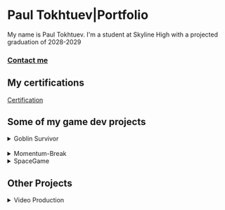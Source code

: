 # Paul Tokhtuev|Portfolio

My name is Paul Tokhtuev. I'm a student at Skyline High with a projected graduation of 2028-2029

### [Contact me](mailto:masterpaul562@gmail.com)

## My certifications 

[Certification](https://github.com/Masterpaul562/PaulTokhtuev-Portfolio/blob/main/Doc/Paul%20Tokhtuev_Game%20Development%20Fundamentals_12132024.pdf)

## Some of my game dev projects

<details> 
  <summary>Goblin Survivor</summary>
An unfinished demo for my game dev 1 class. The premise was to create something like Vampire Survivor. The gameplay is that different enemies shoot at or chase you, and you have to shoot them back while collecting coins from slain enemies to upgrade your weapons.  We used Processing to create it. My job on the team was coding, so I created the enemy and projectile logic.
  
<p><a href="https://github.com/Masterpaul562/gamedevteam3">Game</a></p>

<p><a href="https://github.com/Masterpaul562/gamedevteam3/blob/main/src/GoblinSurvivor/Enemy.pde">Enemy Code</a></p>

<p><a href="https://github.com/Masterpaul562/gamedevteam3/blob/main/src/GoblinSurvivor/Projectile.pde">Projectile Code</a></p>

<p><img src="https://github.com/user-attachments/assets/8130b81b-2845-40ff-9e15-cf82af3bc646" alt="Example"></p>

</details>

<br>
<details> 
  <summary>Momentum-Break</summary>
  An unfinished game made in Unity. We went with a beat 'em up style to the game, so its focus is on comboing the enemies and progressing forward through a simple level. 
  <br>

  <p><a href="https://github.com/Masterpaul562/Momentum-Break">Game</a></p>

 <p><img src="https://github.com/Masterpaul562/PaulTokhtuev-Portfolio/blob/main/Images/GamePlay1.png?raw=true" alt="Example"></p>


</details>
<details>

<summary>SpaceGame</summary>
10/14/2025
A simple game made in a game devolopment class. It is similar to Galaxian. You simple shot lazers to destroy rocks before they pass you or hit you. 
<p><img src="https://github.com/Masterpaul562/PaulTokhtuev-Portfolio/blob/main/Images/ScreenShotOfSpaceGame.png?raw=true"></p>

 <p><a href="https://github.com/Masterpaul562/PaulTokhtuev-Portfolio/raw/refs/heads/main/src/SpaceGame/macos-aarch64.zip">MacOsDownload</a></p>
  <p><a href="https://github.com/Masterpaul562/PaulTokhtuev-Portfolio/raw/refs/heads/main/src/SpaceGame/windows-amd64.zip">WindowsOsDownload</a></p>

  
</details>

## Other Projects
  
<details> 
  

  
  <summary>Video Production</summary>
  
Projects I made for my Video Production class. I work with a team to gather footage and did all the editing in the videos below. I learned the basics of Premiere Pro and how to import and export the files needed to make videos. 
 
<p><a href="https://drive.google.com/file/d/1uQE4hhBP7PsaYfUbe0ks8hiXNjcjFIl6/view?usp=sharing">Watch Spotlight</a></p>

 A video that is supposed to spotlight the stage crew that at Skyline. This gives a look into how the stage crew prepares for performances, what they do at performances, and how they clean up after the curtain is drawn. 

<p><a href="https://drive.google.com/file/d/1FS4eVfCzRmqkWVNlYJe1lpM0wAxW9A1f/view?usp=sharing">Watch Outro</a></p>

A short outro piece that was planned to play at the end of video announcements. Shows who did what to produce the announcements.   

</details>
